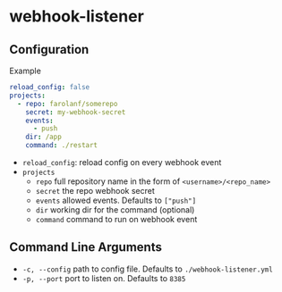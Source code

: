 # webhook-listener

## Configuration

Example

```yaml
reload_config: false
projects:
  - repo: farolanf/somerepo
    secret: my-webhook-secret
    events:
      - push
    dir: /app
    command: ./restart
```
- `reload_config`: reload config on every webhook event
- `projects`
  - `repo` full repository name in the form of `<username>/<repo_name>`
  - `secret` the repo webhook secret
  - `events` allowed events. Defaults to `["push"]`
  - `dir` working dir for the command (optional)
  - `command` command to run on webhook event

## Command Line Arguments
- `-c, --config` path to config file. Defaults to `./webhook-listener.yml`
- `-p, --port` port to listen on. Defaults to `8385`